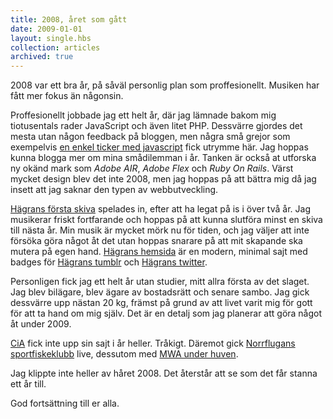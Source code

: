 ```yaml
---
title: 2008, året som gått
date: 2009-01-01
layout: single.hbs
collection: articles
archived: true
---
```

2008 var ett bra år, på såväl personlig plan som proffesionellt. Musiken
har fått mer fokus än någonsin.

Proffesionellt jobbade jag ett helt år, där jag lämnade bakom mig
tiotusentals rader JavaScript och även litet PHP. Dessvärre gjordes det
mesta utan någon feedback på bloggen, men några små grejor som
exempelvis [en enkel ticker med javascript](/blog/101) fick utrymme här.
Jag hoppas kunna blogga mer om mina smådilemman i år. Tanken är också at
utforska ny okänd mark som *Adobe AIR*, *Adobe Flex* och *Ruby On
Rails*. Värst mycket design blev det inte 2008, men jag hoppas på att
bättra mig då jag insett att jag saknar den typen av webbutveckling.

[Hägrans första skiva](/blog/83 "Hägran - Songs of an End") spelades in,
efter att ha legat på is i över två år. Jag musikerar friskt fortfarande
och hoppas på att kunna slutföra minst en skiva till nästa år. Min musik
är mycket mörk nu för tiden, och jag väljer att inte försöka göra något
åt det utan hoppas snarare på att mit skapande ska mutera på egen hand.
[Hägrans hemsida](http://hagran.madr.se) är en modern, minimal sajt med
badges för [Hägrans
tumblr](http://hgran.tumblr.com "Hägran's scratchbook") och [Hägrans
twitter](http://twitter.com/hgran).

Personligen fick jag ett helt år utan studier, mitt allra första av det
slaget. Jag blev bilägare, blev ägare av bostadsrätt och senare sambo.
Jag gick dessvärre upp nästan 20 kg, främst på grund av att livet varit
mig för gott för att ta hand om mig själv. Det är en detalj som jag
planerar att göra något åt under 2009.

[CiA](http://cia.madr.se) fick inte upp sin sajt i år heller. Tråkigt.
Däremot gick [Norrflugans sportfiskeklubb](http://norrflugan.madr.se)
live, dessutom med [MWA under
huven](/blog/73 "norrflugans SFK drivs av mwa 0.4").

Jag klippte inte heller av håret 2008. Det återstår att se som det får
stanna ett år till.

God fortsättning till er alla.